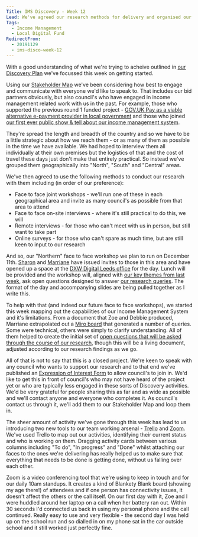 ```yaml
---
Title: IMS Discovery - Week 12
Lead: We've agreed our research methods for delivery and organised our first face to face workshop. 
Tags: 
  - Income Management
  - Local Digital Fund
RedirectFrom:
  - 20191129
  - ims-disco-week-12
---
```


With a good understanding of what we're trying to acheive outlined in [our Discovery Plan](https://docs.google.com/document/d/1MH5J1GQpceK1ak-hu9DJ-qOOARobZq2vaOS1LwXeSRo/) we've focussed this week on getting started.

Using our [Stakeholder Map](https://miro.com/app/board/o9J_kwYo6Ak=/) we've been considering how best to engage and communicate with everyone we'd like to speak to. That includes our bid partners obviously, but also council's who have engaged in income management related work with us in the past. For example, those who supported the previous round 1 funded project - [GOV.UK Pay as a viable alternative e-payment provider in local government](https://localdigital.gov.uk/gov-uk-pay-as-a-viable-alternative-e-payment-provider/) and those who joined [our first ever public show & tell about our income management system](20190522).

They're spread the length and breadth of the country and so we have to be a little strategic about how we reach them - or as many of them as possible in the time we have available. We had hoped to interview them all individually at their own premises but the logistics of that and the cost of travel these days just don't make that entirely practical. So instead we've grouped them geographically into "North", "South" and "Central" areas. 

We've then agreed to use the following methods to conduct our research with them including (in order of our preference):

* Face to face joint workshops - we'll run one of these in each geographical area and invite as many council's as possible from that area to attend
* Face to face on-site interviews - where it's still practical to do this, we will
* Remote interviews - for those who can't meet with us in person, but still want to take part
* Online surveys - for those who can't spare as much time, but are still keen to input to our research

And so, our "Northern" face to face workshop we plan to run on December 11th. [Sharon](https://twitter.com/pixlz) and [Marriane](https://twitter.com/mmkernohan) have issued invites to those in this area and have opened up a space at the [DXW Digital Leeds office](https://www.dxw.com/) for the day. Lunch will be provided and the workshop will, aligned with [our key themes from last week](/20191122), ask open questions designed to answer [our research queries](/20190916). The format of the day and accompanying slides are being pulled together as I write this.

To help with that (and indeed our future face to face workshops), we started this week mapping out the capabilities of our Income Management System and it's limitations. From a document that Zoe and Debbie produced, Marriane extrapolated out a [Miro board](https://miro.com/app/board/o9J_kweacBY=/) that generated a number of queries. Some were technical, others were simply to clarify understanding. All of them helped to create the initial set of [open questions that will be asked through the course of our research](https://docs.google.com/presentation/d/1rZjEP1m2z3UPqHzikuIyPsWyCdw5m7SPT_fKI93T1ag/), though this will be a living document, adjusted according to our research findings as we go.

All of that is not to say that this is a closed project. We're keen to speak with any council who wants to support our research and to that end we've published an [Expression of Interest Form](https://forms.gle/Zx6cuVodTosFEH2x6) to allow council's to join in. We'd like to get this in front of council's who may not have heard of the project yet or who are typically less engaged in these sorts of Discovery activities. We'd be very grateful for people sharing this as far and as wide as possible and we'll contact anyone and everyone who completes it. As council's contact us through it, we'll add them to our Stakeholder Map and loop them in.

The sheer amount of activity we've gone through this week has lead to us introducing two new tools to our team working arsenal - [Trello](https://trello.com) and [Zoom](https://zoom.us). We've used Trello to map out our activities, identifying their current status and who is working on them. Dragging activity cards between various columns including "To do", "In progress" and "Done" whilst attaching our faces to the ones we're delivering has really helped us to make sure that everything that needs to be done is getting done, without us falling over each other.

Zoom is a video conferencing tool that we're using to keep in touch and for our daily 10am standups. It creates a kind of Blankety Blank board (showing my age there!) of attendees and if one person has connectivity issues, it doesn't affect the others or the call itself. On our first day with it, Zoe and I were huddled around her laptop on a call when her battery ran out. Within 30 seconds I'd connected us back in using my personal phone and the call continued. Really easy to use and very flexible - the second day I was held up on the school run and so dialled in on my phone sat in the car outside school and it still worked just perfectly fine.